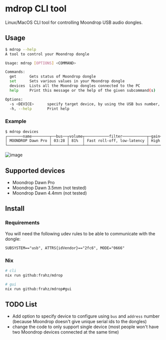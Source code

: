 # mdrop CLI tool

Linux/MacOS CLI tool for controlling Moondrop USB audio dongles.

## Usage

```sh
$ mdrop --help
A tool to control your Moondrop dongle

Usage: mdrop [OPTIONS] <COMMAND>

Commands:
  get      Gets status of Moondrop dongle
  set      Sets various values in your Moondrop dongle
  devices  Lists all the Moondrop dongles connected to the PC
  help     Print this message or the help of the given subcommand(s)

Options:
  -s <DEVICE>      specify target device, by using the USB bus number, to which the command should be directed, ex. `03:02`
  -h, --help       Print help
```
### Example

```sh
$ mdrop devices
┌───────name────────┬──bus──┬volume┬───────────filter───────────┬─gain─┬indicator_state┐
│ MOONDROP Dawn Pro │ 03:28 │ 81%  │ Fast roll-off, low-latency │ High │ Disabled      │
└───────────────────┴───────┴──────┴────────────────────────────┴──────┴───────────────┘
```

![image](https://github.com/user-attachments/assets/30fdb3ac-fd8a-440c-a7a0-d31f74788fda)


## Supported devices

- Moondrop Dawn Pro
- Moondrop Dawn 3.5mm (not tested)
- Moondrop Dawn 4.4mm (not tested)

## Install

### Requirements

You will need the following udev rules to be able to communicate with the dongle:

```udev
SUBSYSTEM=="usb", ATTRS{idVendor}=="2fc6", MODE="0666"
```

### Nix

```sh
# cli
nix run github:frahz/mdrop

# gui
nix run github:frahz/mdrop#gui
```

## TODO List

- Add option to specify device to configure using `bus` and `address` number (because Moondrop doesn't give unique serial ids to the dongles)
- change the code to only support single device (most people won't have two Moondrop devices connected at the same time)
